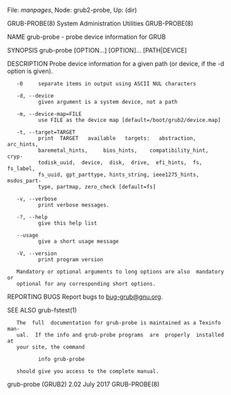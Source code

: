 File: *manpages*,  Node: grub2-probe,  Up: (dir)

GRUB-PROBE(8)           System Administration Utilities          GRUB-PROBE(8)



NAME
       grub-probe - probe device information for GRUB

SYNOPSIS
       grub-probe [OPTION...] [OPTION]... [PATH|DEVICE]

DESCRIPTION
       Probe  device information for a given path (or device, if the -d option
       is given).

       -0     separate items in output using ASCII NUL characters

       -d, --device
              given argument is a system device, not a path

       -m, --device-map=FILE
              use FILE as the device map [default=/boot/grub2/device.map]

       -t, --target=TARGET
              print  TARGET   available   targets:   abstraction,   arc_hints,
              baremetal_hints,     bios_hints,    compatibility_hint,    cryp-
              todisk_uuid,  device,  disk,  drive,  efi_hints,  fs,  fs_label,
              fs_uuid, gpt_parttype, hints_string, ieee1275_hints, msdos_part-
              type, partmap, zero_check [default=fs]

       -v, --verbose
              print verbose messages.

       -?, --help
              give this help list

       --usage
              give a short usage message

       -V, --version
              print program version

       Mandatory or optional arguments to long options are also  mandatory  or
       optional for any corresponding short options.

REPORTING BUGS
       Report bugs to <bug-grub@gnu.org>.

SEE ALSO
       grub-fstest(1)

       The  full  documentation for grub-probe is maintained as a Texinfo man-
       ual.  If the info and grub-probe programs  are  properly  installed  at
       your site, the command

              info grub-probe

       should give you access to the complete manual.



grub-probe (GRUB2) 2.02            July 2017                     GRUB-PROBE(8)
